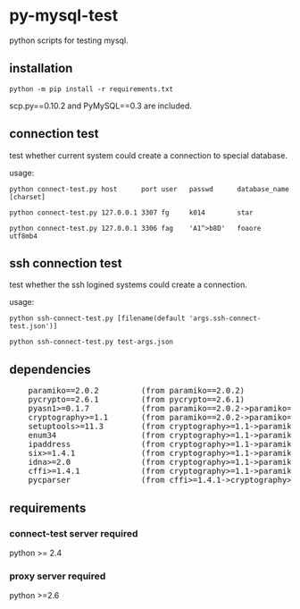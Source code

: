 # py-mysql-test
python scripts for testing mysql.

## installation
```python -m pip install -r requirements.txt```

scp.py==0.10.2 and PyMySQL==0.3 are included.

## connection test
test whether current system could create a connection to special database.

usage:

```python connect-test.py host      port user   passwd      database_name   [charset]```

```python connect-test.py 127.0.0.1 3307 fg     k014        star```

```python connect-test.py 127.0.0.1 3306 fag    'A1^>b8D'   foaore          utf8mb4```

## ssh connection test
test whether the ssh logined systems could create a connection.

usage:

```python ssh-connect-test.py [filename(default 'args.ssh-connect-test.json')]```

```python ssh-connect-test.py test-args.json```

## dependencies
<pre>
    paramiko==2.0.2         (from paramiko==2.0.2)
    pycrypto==2.6.1         (from pycrypto==2.6.1)
    pyasn1>=0.1.7           (from paramiko==2.0.2->paramiko==2.0.2)
    cryptography>=1.1       (from paramiko==2.0.2->paramiko==2.0.2)
    setuptools>=11.3        (from cryptography>=1.1->paramiko==2.0.2->paramiko==2.0.2)
    enum34                  (from cryptography>=1.1->paramiko==2.0.2->paramiko==2.0.2)
    ipaddress               (from cryptography>=1.1->paramiko==2.0.2->paramiko==2.0.2)
    six>=1.4.1              (from cryptography>=1.1->paramiko==2.0.2->paramiko==2.0.2)
    idna>=2.0               (from cryptography>=1.1->paramiko==2.0.2->paramiko==2.0.2)
    cffi>=1.4.1             (from cryptography>=1.1->paramiko==2.0.2->paramiko==2.0.2)
    pycparser               (from cffi>=1.4.1->cryptography>=1.1->paramiko==2.0.2->paramiko==2.0.2)
</pre>

## requirements
### connect-test server required

python >= 2.4

### proxy server required

python >=2.6
